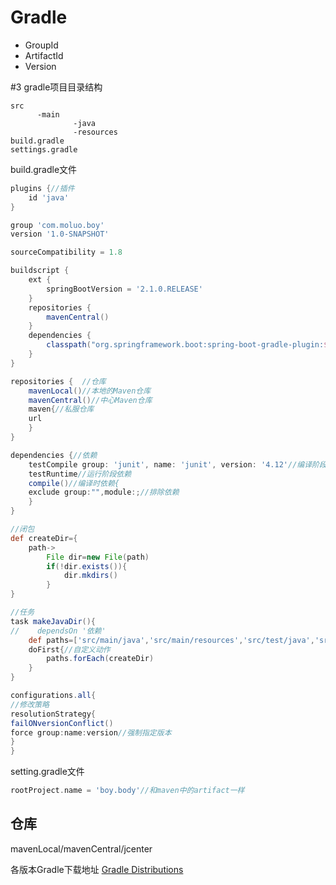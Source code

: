 # Gradle
* GroupId
* ArtifactId
* Version

#3 gradle项目目录结构
```
src
      -main
              -java
              -resources
build.gradle
settings.gradle
```

build.gradle文件
```groovy
plugins {//插件
    id 'java'
}

group 'com.moluo.boy'
version '1.0-SNAPSHOT'

sourceCompatibility = 1.8

buildscript {
    ext {
        springBootVersion = '2.1.0.RELEASE'
    }
    repositories {
        mavenCentral()
    }
    dependencies {
        classpath("org.springframework.boot:spring-boot-gradle-plugin:${springBootVersion}")
    }
}

repositories {  //仓库
    mavenLocal()//本地的Maven仓库
    mavenCentral()//中心Maven仓库
    maven{//私服仓库
    url
    }
}

dependencies {//依赖
    testCompile group: 'junit', name: 'junit', version: '4.12'//编译阶段依赖
    testRuntime//运行阶段依赖
    compile()//编译时依赖{
    exclude group:"",module:;//排除依赖
    }
}

//闭包
def createDir={
    path->
        File dir=new File(path)
        if(!dir.exists()){
            dir.mkdirs()
        }
}

//任务
task makeJavaDir(){
//    dependsOn '依赖'
    def paths=['src/main/java','src/main/resources','src/test/java','src/test/resources']
    doFirst{//自定义动作
        paths.forEach(createDir)
    }
}

configurations.all{
//修改策略
resolutionStrategy{
failONversionConflict()
force group:name:version//强制指定版本
}
}

```
setting.gradle文件
```groovy
rootProject.name = 'boy.body'//和maven中的artifact一样
```

## 仓库
mavenLocal/mavenCentral/jcenter

各版本Gradle下载地址
[Gradle Distributions](http://services.gradle.org/distributions/)